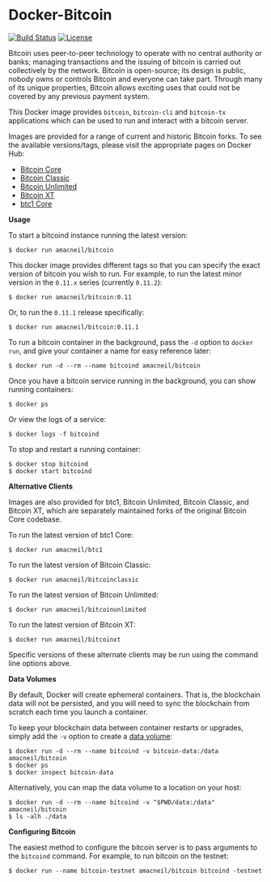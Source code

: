 # Docker-Bitcoin

[![Build Status](https://img.shields.io/travis/amacneil/docker-bitcoin.svg)](https://travis-ci.org/amacneil/docker-bitcoin)
[![License](https://img.shields.io/github/license/amacneil/docker-bitcoin.svg)](https://github.com/amacneil/docker-bitcoin/blob/master/LICENSE)

Bitcoin uses peer-to-peer technology to operate with no central authority or banks; managing transactions and the issuing of bitcoin is carried out collectively by the network. Bitcoin is open-source; its design is public, nobody owns or controls Bitcoin and everyone can take part. Through many of its unique properties, Bitcoin allows exciting uses that could not be covered by any previous payment system.

This Docker image provides `bitcoin`, `bitcoin-cli` and `bitcoin-tx` applications which can be used to run and interact with a bitcoin server.

Images are provided for a range of current and historic Bitcoin forks.
To see the available versions/tags, please visit the appropriate pages on Docker Hub:

* [Bitcoin Core](https://hub.docker.com/r/amacneil/bitcoin/tags/)
* [Bitcoin Classic](https://hub.docker.com/r/amacneil/bitcoinclassic/tags/)
* [Bitcoin Unlimited](https://hub.docker.com/r/amacneil/bitcoinunlimited/tags/)
* [Bitcoin XT](https://hub.docker.com/r/amacneil/bitcoinxt/tags/)
* [btc1 Core](https://hub.docker.com/r/amacneil/btc1/tags/)

**Usage**

To start a bitcoind instance running the latest version:

```
$ docker run amacneil/bitcoin
```

This docker image provides different tags so that you can specify the exact version of bitcoin you wish to run. For example, to run the latest minor version in the `0.11.x` series (currently `0.11.2`):

```
$ docker run amacneil/bitcoin:0.11
```

Or, to run the `0.11.1` release specifically:

```
$ docker run amacneil/bitcoin:0.11.1
```

To run a bitcoin container in the background, pass the `-d` option to `docker run`, and give your container a name for easy reference later:

```
$ docker run -d --rm --name bitcoind amacneil/bitcoin
```

Once you have a bitcoin service running in the background, you can show running containers:

```
$ docker ps
```

Or view the logs of a service:

```
$ docker logs -f bitcoind
```

To stop and restart a running container:

```
$ docker stop bitcoind
$ docker start bitcoind
```

**Alternative Clients**

Images are also provided for btc1, Bitcoin Unlimited, Bitcoin Classic, and Bitcoin XT, which are separately maintained forks of the original Bitcoin Core codebase.

To run the latest version of btc1 Core:

```
$ docker run amacneil/btc1
```

To run the latest version of Bitcoin Classic:

```
$ docker run amacneil/bitcoinclassic
```

To run the latest version of Bitcoin Unlimited:

```
$ docker run amacneil/bitcoinunlimited
```

To run the latest version of Bitcoin XT:

```
$ docker run amacneil/bitcoinxt
```

Specific versions of these alternate clients may be run using the command line options above.

**Data Volumes**

By default, Docker will create ephemeral containers. That is, the blockchain data will not be persisted, and you will need to sync the blockchain from scratch each time you launch a container.

To keep your blockchain data between container restarts or upgrades, simply add the `-v` option to create a [data volume](https://docs.docker.com/engine/tutorials/dockervolumes/):

```
$ docker run -d --rm --name bitcoind -v bitcoin-data:/data amacneil/bitcoin
$ docker ps
$ docker inspect bitcoin-data
```

Alternatively, you can map the data volume to a location on your host:

```
$ docker run -d --rm --name bitcoind -v "$PWD/data:/data" amacneil/bitcoin
$ ls -alh ./data
```

**Configuring Bitcoin**

The easiest method to configure the bitcoin server is to pass arguments to the `bitcoind` command. For example, to run bitcoin on the testnet:

```
$ docker run --name bitcoin-testnet amacneil/bitcoin bitcoind -testnet
```
